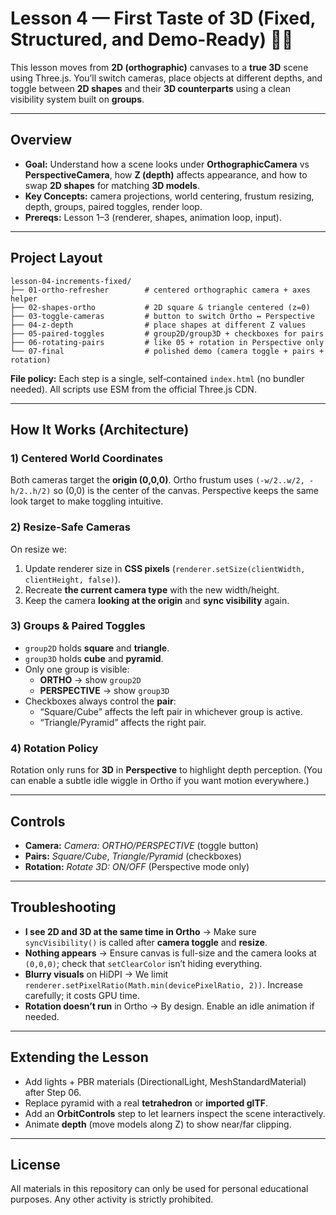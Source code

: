 # Lesson 4 — First Taste of 3D (Fixed, Structured, and Demo-Ready) 🎲📐

This lesson moves from **2D (orthographic)** canvases to a **true 3D** scene using Three.js. You’ll switch cameras, place objects at different depths, and toggle between **2D shapes** and their **3D counterparts** using a clean visibility system built on **groups**.

---

## Overview
- **Goal:** Understand how a scene looks under **OrthographicCamera** vs **PerspectiveCamera**, how **Z (depth)** affects appearance, and how to swap **2D shapes** for matching **3D models**.
- **Key Concepts:** camera projections, world centering, frustum resizing, depth, groups, paired toggles, render loop.
- **Prereqs:** Lesson 1–3 (renderer, shapes, animation loop, input).

---

## Project Layout
```
lesson-04-increments-fixed/
├── 01-ortho-refresher        # centered orthographic camera + axes helper
├── 02-shapes-ortho           # 2D square & triangle centered (z=0)
├── 03-toggle-cameras         # button to switch Ortho ↔ Perspective
├── 04-z-depth                # place shapes at different Z values
├── 05-paired-toggles         # group2D/group3D + checkboxes for pairs
├── 06-rotating-pairs         # like 05 + rotation in Perspective only
└── 07-final                  # polished demo (camera toggle + pairs + rotation)
```

**File policy:** Each step is a single, self‑contained `index.html` (no bundler needed). All scripts use ESM from the official Three.js CDN.

---

## How It Works (Architecture)
### 1) Centered World Coordinates
Both cameras target the **origin (0,0,0)**. Ortho frustum uses `(-w/2..w/2, -h/2..h/2)` so (0,0) is the center of the canvas. Perspective keeps the same look target to make toggling intuitive.

### 2) Resize-Safe Cameras
On resize we:
1. Update renderer size in **CSS pixels** (`renderer.setSize(clientWidth, clientHeight, false)`).
2. Recreate **the current camera type** with the new width/height.
3. Keep the camera **looking at the origin** and **sync visibility** again.

### 3) Groups & Paired Toggles
- `group2D` holds **square** and **triangle**.
- `group3D` holds **cube** and **pyramid**.
- Only one group is visible:
  - **ORTHO** → show `group2D`
  - **PERSPECTIVE** → show `group3D`
- Checkboxes always control the **pair**:
  - “Square/Cube” affects the left pair in whichever group is active.
  - “Triangle/Pyramid” affects the right pair.

### 4) Rotation Policy
Rotation only runs for **3D** in **Perspective** to highlight depth perception. (You can enable a subtle idle wiggle in Ortho if you want motion everywhere.)

---

## Controls
- **Camera:** *Camera: ORTHO/PERSPECTIVE* (toggle button)
- **Pairs:** *Square/Cube*, *Triangle/Pyramid* (checkboxes)
- **Rotation:** *Rotate 3D: ON/OFF* (Perspective mode only)

---

## Troubleshooting
- **I see 2D and 3D at the same time in Ortho** → Make sure `syncVisibility()` is called after **camera toggle** and **resize**.
- **Nothing appears** → Ensure canvas is full-size and the camera looks at `(0,0,0)`; check that `setClearColor` isn’t hiding everything.
- **Blurry visuals** on HiDPI → We limit `renderer.setPixelRatio(Math.min(devicePixelRatio, 2))`. Increase carefully; it costs GPU time.
- **Rotation doesn’t run** in Ortho → By design. Enable an idle animation if needed.

---

## Extending the Lesson
- Add lights + PBR materials (DirectionalLight, MeshStandardMaterial) after Step 06.
- Replace pyramid with a real **tetrahedron** or **imported glTF**.
- Add an **OrbitControls** step to let learners inspect the scene interactively.
- Animate **depth** (move models along Z) to show near/far clipping. 

---

## License
All materials in this repository can only be used for personal educational purposes. Any other activity is strictly prohibited.